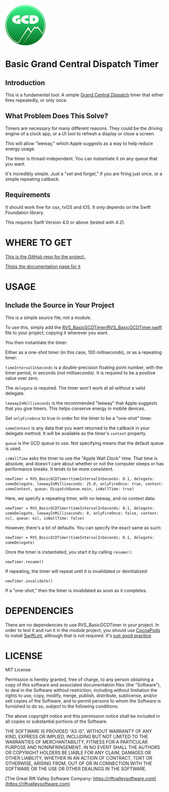 ![Project Icon](icon.png)

Basic Grand Central Dispatch Timer
=

Introduction
-

This is a fundamental tool: A simple [Grand Central Dispatch](https://developer.apple.com/documentation/dispatch) timer that either fires repeatedly, or only once.

What Problem Does This Solve?
-

Timers are necessary for many different reasons. They could be the driving engine of a clock app, or a UI tool to refresh a display or close a screen.

This will allow "leeway," which Apple suggests as a way to help reduce energy usage.

The timer is thread-independent. You can instantiate it on any queue that you want.

It's incredibly simple. Just a "set and forget," if you are firing just once, or a simple repeating callback.

Requirements
-

It should work fine for osx, tvOS and iOS. It only depends on the Swift Foundation library.

This requires Swift Version 4.0 or above (tested with 4.2).

WHERE TO GET
=

[This is the GitHub repo for the project.](https://github.com/RiftValleySoftware/RVS_BasicGCDTimer).

[Thisis the documentation page for it](https://riftvalleysoftware.com/work/open-source-projects/#RVS_BasicGCDTimer)

USAGE
=

Include the Source in Your Project
-

This is a simple source file; not a module.

To use this, simply add the [RVS_BasicGCDTimer/RVS_BasicGCDTimer.swift](https://github.com/RiftValleySoftware/RVS_BasicGCDTimer/blob/master/RVS_BasicGCDTimer/RVS_BasicGCDTimer.swift) file to your project; copying it wherever you want.

You then instantiate the timer:

Either as a one-shot timer (in this case, 100 milliseconds), or as a repeating timer:

`timeIntervalInSeconds` is a double-precision floating point number, with the timer period, in seconds (not milliseconds). It is required to be a positive value over zero.

The `delegate` is required. The timer won't work at all without a valid delegate.

`leewayInMilliseconds` is the recommended "leeway" that Apple suggests that you give timers. This helps conserve energy in mobile devices.

Set `onlyFireOnce` to true in order for the timer to be a "one-shot" timer.

`someContext` is any data that you want returned to the callback in your delegate method. It will be available as the timer's `context` property.

`queue` is the GCD queue to use. Not specifying means that the default queue is used.

`isWallTime` asks the timer to use the "Apple Wall Clock" time. That time is absolute, and doesn't care about whether or not the computer sleeps or has performance breaks. It tends to be more consistent.

    newTimer = RVS_BasicGCDTimer(timeIntervalInSeconds: 0.1, delegate: someDelegate, leewayInMilliseconds: 25.0, onlyFireOnce: true, context: someContext, queue: DispatchQueue.main, isWallTime: true)

Here, we specify a repeating timer, with no leeway, and no context data:

    newTimer = RVS_BasicGCDTimer(timeIntervalInSeconds: 0.1, delegate: someDelegate, leewayInMilliseconds: 0, onlyFireOnce: false, context: nil, queue: nil, isWallTime: false)

However, there's a lot of defaults. You can specify the exact same as such:

    newTimer = RVS_BasicGCDTimer(timeIntervalInSeconds: 0.1, delegate: someDelegate)

Once the timer is instantiated, you start it by calling `resume()`:

    newTimer.resume()

If repeating, the timer will repeat until it is invalidated or deinitialized:

    newTimer.invalidate()

If a "one-shot," then the timer is invalidated as soon as it completes.

DEPENDENCIES
=

There are no dependencies to use RVS_BasicGCDTimer in your project. In order to test it and run it in the module project, you should use [CocoaPods](https://cocoapods.org) to install [SwiftLint](https://cocoapods.org/pods/SwiftLint), although that is not required. It's [just good practice](https://littlegreenviper.com/series/swiftwater/swiftlint/).

LICENSE
=
MIT License

Permission is hereby granted, free of charge, to any person obtaining a copy of this software and associated documentation
files (the "Software"), to deal in the Software without restriction, including without limitation the rights to use, copy,
modify, merge, publish, distribute, sublicense, and/or sell copies of the Software, and to permit persons to whom the
Software is furnished to do so, subject to the following conditions:

The above copyright notice and this permission notice shall be included in all copies or substantial portions of the Software.

THE SOFTWARE IS PROVIDED "AS IS", WITHOUT WARRANTY OF ANY KIND, EXPRESS OR IMPLIED, INCLUDING BUT NOT LIMITED TO THE WARRANTIES
OF MERCHANTABILITY, FITNESS FOR A PARTICULAR PURPOSE AND NONINFRINGEMENT.
IN NO EVENT SHALL THE AUTHORS OR COPYRIGHT HOLDERS BE LIABLE FOR ANY CLAIM, DAMAGES OR OTHER LIABILITY, WHETHER IN AN ACTION OF
CONTRACT, TORT OR OTHERWISE, ARISING FROM, OUT OF OR IN CONNECTION WITH THE SOFTWARE OR THE USE OR OTHER DEALINGS IN THE SOFTWARE.


[The Great Rift Valley Software Company: https://riftvalleysoftware.com](https://riftvalleysoftware.com)

